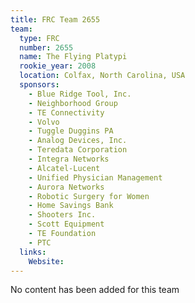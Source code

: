 ```yaml
---
title: FRC Team 2655
team:
  type: FRC
  number: 2655
  name: The Flying Platypi
  rookie_year: 2008
  location: Colfax, North Carolina, USA
  sponsors:
    - Blue Ridge Tool, Inc.
    - Neighborhood Group
    - TE Connectivity
    - Volvo
    - Tuggle Duggins PA
    - Analog Devices, Inc.
    - Teredata Corporation
    - Integra Networks
    - Alcatel-Lucent
    - Unified Physician Management
    - Aurora Networks
    - Robotic Surgery for Women
    - Home Savings Bank
    - Shooters Inc.
    - Scott Equipment
    - TE Foundation
    - PTC
  links:
    Website: 
---
```

No content has been added for this team